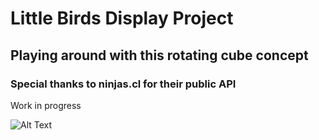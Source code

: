 # Little Birds Display Project

## Playing around with this rotating cube concept

### Special thanks to ninjas.cl for their public API

Work in progress

![Alt Text](./birds2.gif)
